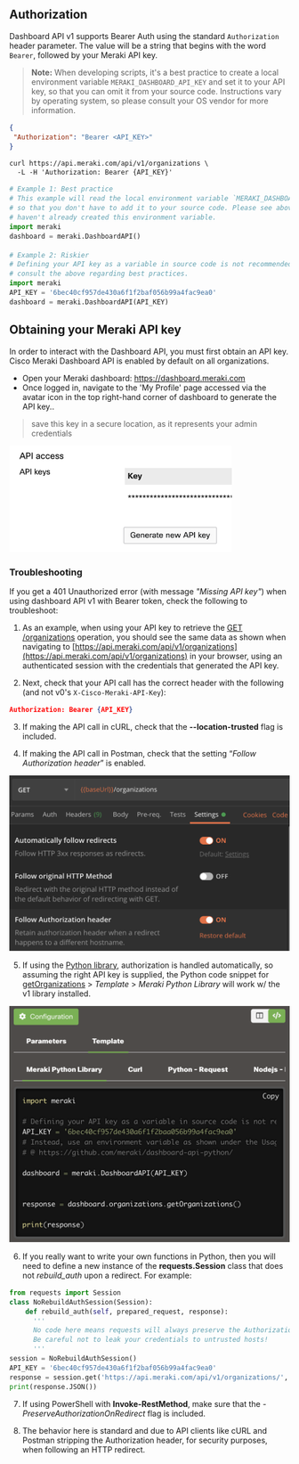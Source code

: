 ## Authorization

Dashboard API v1 supports Bearer Auth using the standard `Authorization` header parameter. The value will be a string that begins with the word `Bearer`, followed by your Meraki API key.

> **Note:** When developing scripts, it's a best practice to create a local environment variable `MERAKI_DASHBOARD_API_KEY` and set it to your API key, so that you can omit it from your source code. Instructions vary by operating system, so please consult your OS vendor for more information.

```JSON
{
 "Authorization": "Bearer <API_KEY>"
}
```

```cURL
curl https://api.meraki.com/api/v1/organizations \
  -L -H 'Authorization: Bearer {API_KEY}'
```

```Python
# Example 1: Best practice
# This example will read the local environment variable `MERAKI_DASHBOARD_API_KEY`
# so that you don't have to add it to your source code. Please see above if you
# haven't already created this environment variable.
import meraki
dashboard = meraki.DashboardAPI()

# Example 2: Riskier
# Defining your API key as a variable in source code is not recommended. Please
# consult the above regarding best practices.
import meraki
API_KEY = '6bec40cf957de430a6f1f2baf056b99a4fac9ea0'
dashboard = meraki.DashboardAPI(API_KEY)
```

## Obtaining your Meraki API key

In order to interact with the Dashboard API, you must first obtain an API key. Cisco Meraki Dashboard API is enabled by default on all organizations.

- Open your Meraki dashboard: <https://dashboard.meraki.com>
- Once logged in, navigate to the 'My Profile' page accessed via the avatar icon in the top right-hand corner of dashboard to generate the API key..

> save this key in a secure location, as it represents your admin credentials

<img src="../images/dashGenerateAPIkey.png" width="400px">

### Troubleshooting

If you get a 401 Unauthorized error (with message _"Missing API key"_) when using dashboard API v1 with Bearer token, check the following to troubleshoot:

1. As an example, when using your API key to retrieve the [GET /organizations](##!get-organizations) operation, you should see the same data as shown when navigating to [https://api.meraki.com/api/v1/organizations](https://api.meraki.com/api/v1/organizations) in your browser, using an authenticated session with the credentials that generated the API key.

2. Next, check that your API call has the correct header with the following (and not v0's `X-Cisco-Meraki-API-Key`):

```JSON
Authorization: Bearer {API_KEY}
```

3. If making the API call in cURL, check that the **--location-trusted** flag is included.

4. If making the API call in Postman, check that the setting “_Follow Authorization header_” is enabled.
<img src="../images/authorizationPostman.png" width="600px">

5. If using the [Python library](pythonLibrary.md), authorization is handled automatically, so assuming the right API key is supplied, the Python code snippet for [getOrganizations](##!get-organizations) > _Template_ > _Meraki Python Library_ will work w/ the v1 library installed.
<img src="../images/authorizationPython.png" width="800px">

6. If you really want to write your own functions in Python, then you will need to define a new instance of the **requests.Session** class that does not _rebuild_auth_ upon a redirect. For example:

```python
from requests import Session
class NoRebuildAuthSession(Session):
    def rebuild_auth(self, prepared_request, response):
      '''
      No code here means requests will always preserve the Authorization header when redirected.
      Be careful not to leak your credentials to untrusted hosts!
      '''
session = NoRebuildAuthSession()
API_KEY = '6bec40cf957de430a6f1f2baf056b99a4fac9ea0'
response = session.get('https://api.meraki.com/api/v1/organizations/', headers={'Authorization': f'Bearer {API_KEY}'})
print(response.JSON())
```

7. If using PowerShell with **Invoke-RestMethod**, make sure that the _-PreserveAuthorizationOnRedirect_ flag is included.

8. The behavior here is standard and due to API clients like cURL and Postman stripping the Authorization header, for security purposes, when following an HTTP redirect.
